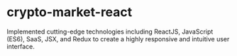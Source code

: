 # crypto-market-react
Implemented cutting-edge technologies including ReactJS, JavaScript (ES6), SaaS, JSX, and Redux to create a highly responsive and intuitive user interface.
